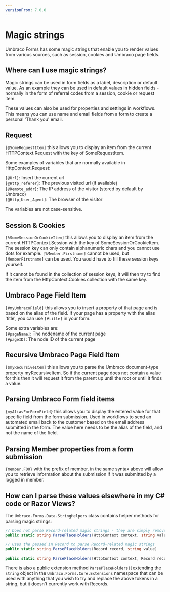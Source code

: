 ```yaml
---
versionFrom: 7.0.0
---
```


# Magic strings

Umbraco Forms has some magic strings that enable you to render values from various sources, such as session, cookies and Umbraco page fields. 

## Where can I use magic strings?

Magic strings can be used in form fields as a label, description or default value. As an example they can be used in default values in hidden fields - normally in the form of referral codes from a session, cookie or request item.

These values can also be used for properties and settings in workflows. This means you can use name and email fields from a form to create a personal 'Thank you' email.

## Request

`[@SomeRequestItem]` this allows you to display an item from the current HTTPContext.Request with the key of SomeRequestItem.

Some examples of variables that are normally available in HttpContext.Request:

`[@Url]`: Insert the current url  
`[@Http_referer]`: The previous visited url (if available)  
`[@Remote_addr]`: The IP address of the visitor (stored by default by Umbraco)  
`[@Http_User_Agent]`: The browser of the visitor  
  
The variables are not case-sensitive.  

## Session & Cookies
`[%SomeSessionOrCookieItem]` this allows you to display an item from the current HTTPContext.Session with the key of SomeSessionOrCookieItem. The session key can only contain alphanumeric chars and you cannot use dots for example. `[%Member.Firstname]` cannot be used, but `[MemberFirstname]` can be used. You would have to fill these session keys yourself.

If it cannot be found in the collection of session keys, it will then try to find the item from the HttpContext.Cookies collection with the same key.

## Umbraco Page Field Item
`[#myUmbracoField]` this allows you to insert a property of that page and is based on the alias of the field. If your page has a property with the alias 'title', you can use `[#title]` in your form.

Some extra variables are:  
`[#pageName]`: The nodename of the current page  
`[#pageID]`: The node ID of the current page  

## Recursive Umbraco Page Field Item
`[$myRecursiveItem]` this allows you to parse the Umbraco document-type property myRecursiveItem. So if the current page does not contain a value for this then it will request it from the parent up until the root or until it finds a value.

## Parsing Umbraco Form field items
`{myAliasForFormField}` this allows you to display the entered value for that specific field from the form submission. Used in workflows to send an automated email back to the customer based on the email address submitted in the form. The value here needs to be the alias of the field, and not the name of the field.  

## Parsing Member properties from a form submission
`{member.FOO}` with the prefix of member. in the same syntax above will allow you to retrieve information about the submission if it was submitted by a logged in member.

## How can I parse these values elsewhere in my C# code or Razor Views?
The `Umbraco.Forms.Data.StringHelpers` class contains helper methods for parsing magic strings:

```csharp
// Does not parse Record-related magic strings - they are simply removed.
public static string ParsePlaceHolders(HttpContext context, string value) 

// Uses the passed in Record to parse Record-related magic strings
public static string ParsePlaceHolders(Record record, string value)

public static string ParsePlaceHolders(HttpContext context, Record record, string value)
```

There is also a public extension method `ParsePlaceHolders()`extending the `string` object in the `Umbraco.Forms.Core.Extensions` namespace that can be used with anything that you wish to try and replace the above tokens in a string, but it doesn't currently work with Records.
